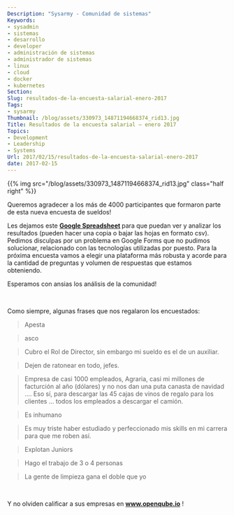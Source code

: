 ```yaml
---
Description: "Sysarmy - Comunidad de sistemas"
Keywords:
- sysadmin 
- sistemas
- desarrollo
- developer
- administración de sistemas
- administrador de sistemas
- linux
- cloud
- docker
- kubernetes
Section: 
Slug: resultados-de-la-encuesta-salarial-enero-2017
Tags:
- sysarmy
Thumbnail: /blog/assets/330973_14871194668374_rid13.jpg
Title: Resultados de la encuesta salarial – enero 2017
Topics:
- Development
- Leadership
- Systems
Url: 2017/02/15/resultados-de-la-encuesta-salarial-enero-2017
date: 2017-02-15
---
```


{{% img src="/blog/assets/330973_14871194668374_rid13.jpg" class="half right" %}}
<p>Queremos agradecer a los más de 4000 participantes que formaron parte de esta nueva encuesta de sueldos!</p>
<p>Les dejamos este <strong><a href="https://goo.gl/zbKKIy" target="_blank" rel="noopener">Google Spreadsheet</a> </strong>para que puedan ver y analizar los resultados (pueden hacer una copia o bajar las hojas en formato csv). Pedimos disculpas por un problema en Google Forms que no pudimos solucionar, relacionado con las tecnologías utilizadas por puesto. Para la próxima encuesta vamos a elegir una plataforma más robusta y acorde para la cantidad de preguntas y volumen de respuestas que estamos obteniendo.</p>
<p>Esperamos con ansias los análisis de la comunidad!</p>
<p>&nbsp;</p>
<p>Como siempre, algunas frases que nos regalaron los encuestados:</p>
<blockquote><p>Apesta</p></blockquote>
<blockquote><p>asco</p></blockquote>
<blockquote><p>Cubro el Rol de Director, sin embargo mi sueldo es el de un auxiliar.</p></blockquote>
<blockquote><p>Dejen de ratonear en todo, jefes.</p></blockquote>
<blockquote><p>Empresa de casi 1000 empleados, Agraria, casi mi millones de facturción al año (dólares) y no nos dan una puta canasta de navidad .... Eso sí, para descargar las 45 cajas de vinos de regalo para los clientes ... todos los empleados a descargar el camión.</p></blockquote>
<blockquote><p>Es inhumano</p></blockquote>
<blockquote><p>Es muy triste haber estudiado y perfeccionado mis skills en mi carrera para que me roben así.</p></blockquote>
<blockquote><p>Explotan Juniors</p></blockquote>
<blockquote><p>Hago el trabajo de 3 o 4 personas</p></blockquote>
<blockquote><p>La gente de limpieza gana el doble que yo</p></blockquote>
<p>&nbsp;</p>
<p>Y no olviden calificar a sus empresas en <strong><a href="http://www.openqube.io/">www.openqube.io</a></strong> !</p>
